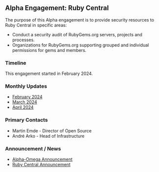 ## Alpha Engagement: Ruby Central

The purpose of this Alpha engagement is to provide security resources to Ruby Central in specific areas:

* Conduct a security audit of RubyGems.org servers, projects and processes.
* Organizations for RubyGems.org supporting grouped and individual permissions for gems and members.

### Timeline

This engagement started in February 2024.

### Monthly Updates

* [February 2024](update-2024-02.md)
* [March 2024](update-2024-03.md)
* [April 2024](update-2024-04.md)

### Primary Contacts

* Martin Emde - Director of Open Source
* André Arko - Head of Infrastructure

### Announcement / News

* [Alpha-Omega Announcement](https://alpha-omega.dev/blog/alpha-omega-announces-first-four-grants-of-2024-and-our-2024-okrs/)
* [Ruby Central Announcement](https://rubycentral.org/news/ruby-central-receives-alpha-omega-grant/)